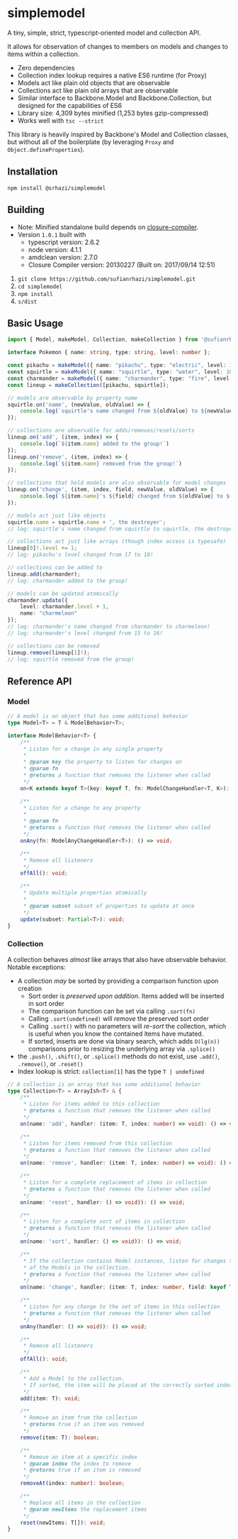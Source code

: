 # simplemodel

A tiny, simple, strict, typescript-oriented model and collection API.

It allows for observation of changes to members on models and changes to items within a collection.

* Zero dependencies
* Collection index lookup requires a native ES6 runtime (for Proxy)
* Models act like plain old objects that are observable
* Collections act like plain old arrays that are observable
* Similar interface to Backbone.Model and Backbone.Collection, but designed for the capabilities of ES6
* Library size: 4,309 bytes minified (1,253 bytes gzip-compressed)
* Works well with `tsc --strict`

This library is heavily inspired by Backbone's Model and Collection classes, but without all of the boilerplate (by leveraging `Proxy` and `Object.defineProperties`).


## Installation

`npm install @srhazi/simplemodel`


## Building

* Note: Minified standalone build depends on [closure-compiler](http://code.google.com/closure/compiler).
* Version `1.0.1` built with
  * typescript version: 2.6.2
  * node version: 4.1.1
  * amdclean version: 2.7.0
  * Closure Compiler version: 20130227 (Built on: 2017/09/14 12:51)

1. `git clone https://github.com/sufianrhazi/simplemodel.git`
2. `cd simplemodel`
3. `npm install`
4. `s/dist`


## Basic Usage

```typescript
import { Model, makeModel, Collection, makeCollection } from '@sufianrhazi/simplemodel';

interface Pokemon { name: string, type: string, level: number };

const pikachu = makeModel({ name: "pikachu", type: "electric", level: 17});
const squirtle = makeModel({ name: "squirtle", type: "water", level: 10});
const charmander = makeModel({ name: "charmander", type: "fire", level: 15});
const lineup = makeCollection([pikachu, squirtle]);

// models are observable by property name
squirtle.on('name', (newValue, oldValue) => {
    console.log(`squirtle's name changed from ${oldValue} to ${newValue}`);
});

// collections are observable for adds/removes/resets/sorts
lineup.on('add', (item, index) => {
    console.log(`${item.name} added to the group!`)
});
lineup.on('remove', (item, index) => {
    console.log(`${item.name} removed from the group!`)
});

// collections that hold models are also observable for model changes
lineup.on('change', (item, index, field, newValue, oldValue) => {
    console.log(`${item.name}'s ${field} changed from ${oldValue} to ${newValue}!`);
});

// models act just like objects
squirtle.name = squirtle.name + ', the destroyer';
// log: squirtle's name changed from squirtle to squirtle, the destroyer

// collections act just like arrays (though index access is typesafe)
lineup[0]!.level += 1;
// log: pikachu's level changed from 17 to 18!

// collections can be added to
lineup.add(charmander);
// log: charmander added to the group!

// models can be updated atomically
charmander.update({
    level: charmander.level + 1,
    name: "charmeleon"
});
// log: charmander's name changed from charmander to charmeleon!
// log: charmander's level changed from 15 to 16!

// collections can be removed
lineup.remove(lineup[1]!);
// log: squirtle removed from the group!
```

## Reference API

### Model

```typescript
// A model is an object that has some additional behavior 
type Model<T> = T & ModelBehavior<T>;

interface ModelBehavior<T> {
    /**
     * Listen for a change in any single property
     * 
     * @param key the property to listen for changes on
     * @param fn
     * @returns a function that removes the listener when called
     */
    on<K extends keyof T>(key: keyof T, fn: ModelChangeHandler<T, K>): () => void;

    /**
     * Listen for a change to any property
     * 
     * @param fn
     * @returns a function that removes the listener when called
     */
    onAny(fn: ModelAnyChangeHandler<T>): () => void;

    /**
     * Remove all listeners
     */
    offAll(): void;

    /**
     * Update multiple properties atomically
     * 
     * @param subset subset of properties to update at once
     */
    update(subset: Partial<T>): void;
}
```

### Collection

A collection behaves *almost* like arrays that also have observable behavior. Notable exceptions:

* A collection *may* be sorted by providing a comparison function upon creation
  * Sort order is *preserved upon addition*. Items added will be inserted in sort order
  * The comparison function can be set via calling `.sort(fn)`
  * Calling `.sort(undefined)` will *remove* the preserved sort order
  * Calling `.sort()` with no parameters will *re-sort* the collection, which is useful when you know the contained items have mutated.
  * If sorted, inserts are done via binary search, which adds `O(lg(n))` comparisons prior to resizing the underlying array via `.splice()`
* the `.push()`, `.shift()`, or `.splice()` methods do not exist, use `.add()`, `.remove()`, or `.reset()`
* Index lookup is strict: `collection[1]` has the type `T | undefined`

```typescript
// A collection is an array that has some additional behavior
type Collection<T> = ArrayIsh<T> & {
    /**
     * Listen for items added to this collection
     * @returns a function that removes the listener when called
     */
    on(name: 'add', handler: (item: T, index: number) => void): () => void;

    /**
     * Listen for items removed from this collection
     * @returns a function that removes the listener when called
     */
    on(name: 'remove', handler: (item: T, index: number) => void): () => void;

    /**
     * Listen for a complete replacement of items in collection
     * @returns a function that removes the listener when called
     */
    on(name: 'reset', handler: () => void)): () => void;

    /**
     * Listen for a complete sort of items in collection
     * @returns a function that removes the listener when called
     */
    on(name: 'sort', handler: () => void)): () => void;

    /**
     * If the collection contains Model instances, listen for changes to any
     * of the Models in the collection.
     * @returns a function that removes the listener when called
     */
    on(name: 'change', handler: (item: T, index: number, field: keyof T, curr: T[typeof field], prev: T[typeof field]) => void): () => void;

    /**
     * Listen for any change to the set of items in this collection
     * @returns a function that removes the listener when called
     */
    onAny(handler: () => void)): () => void;

    /**
     * Remove all listeners
     */
    offAll(): void;

    /**
     * Add a Model to the collection.
     * If sorted, the item will be placed at the correctly sorted index.
     */
    add(item: T): void;

    /**
     * Remove an item from the collection
     * @returns true if an item was removed
     */
    remove(item: T): boolean;

    /**
     * Remove an item at a specific index
     * @param index the index to remove
     * @returns true if an item is removed
     */
    removeAt(index: number): boolean;

    /**
     * Replace all items in the collection
     * @param newItems the replacement items
     */
    reset(newItems: T[]): void;
}